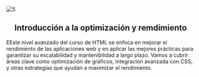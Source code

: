 ![5](https://github.com/user-attachments/assets/0463ddd9-d025-4c4d-89ef-51210181987c)

<h2 align="center">Introducción a la optimización y remdimiento</h2>

<p>EEste nivel avanzado del curso de HTML se enfoca en mejorar el rendimiento de las aplicaciones web y en aplicar las mejores prácticas para garantizar su escalabilidad y mantenibilidad a largo plazo. Vamos a cubrir áreas clave como optimización de gráficos, integración avanzada con CSS, y otras estrategias que ayudan a maximizar el rendimiento.</p>

